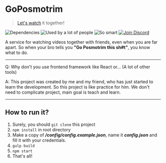 # GoPosmotrim

> [Let's watch](https://goposmotrim.herokuapp.com/) it together!

![Dependencies](https://img.shields.io/hackage-deps/v/lens.svg) ![Used by a lot of people](https://img.shields.io/sourcegraph/rrc/github.com/gorilla/mux.svg) ![So smart](https://img.shields.io/badge/just-kidding-ff69b4.svg) [![Join Discord](https://img.shields.io/badge/discord-join-blue.svg)](https://discord.gg/aSHMY3u)

A service for watching videos together with friends, even when you are far apart. So when your bro tells you **"Go Posmotrim this sh#t"**, you know what to do.

---

Q: Why don't you use frontend framework like React or... (A lot of other tools)

A: This project was created by me and my friend, who has just started to learn the development. So this project is like practice for him. We don't need to complicate project, main goal is teach and learn.

---

## How to run it?
1. Surely, you should `git clone` this project
2. `npm install` in root directory
3. Make a copy of ***/config/config.example.json***, name it ***config.json*** and fill it with your credentials.
4. `gulp build`
5. `npm start`
6. That's all!
